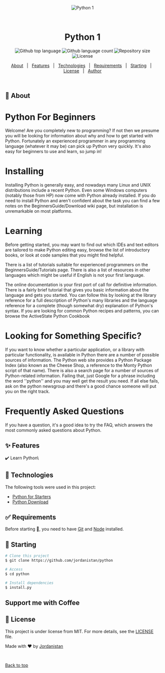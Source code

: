 <div align="center" id="top"> 
  <img src="./.github/app.gif" alt="Python 1" />

  &#xa0;

  <!-- <a href="https://python1.netlify.app">Demo</a> -->
</div>

<h1 align="center">Python 1</h1>

<p align="center">
  <img alt="Github top language" src="https://img.shields.io/github/languages/top/jordanistan/python?color=56BEB8">

  <img alt="Github language count" src="https://img.shields.io/github/languages/count/jordanistan/python?color=56BEB8">

  <img alt="Repository size" src="https://img.shields.io/github/repo-size/jordanistan/python?color=56BEB8">

  <img alt="License" src="https://img.shields.io/github/license/jordanistan/python?color=56BEB8">

  <!-- <img alt="Github issues" src="https://img.shields.io/github/issues/jordanistan/python?color=56BEB8" /> -->

  <!-- <img alt="Github forks" src="https://img.shields.io/github/forks/jordanistan/python?color=56BEB8" /> -->

  <!-- <img alt="Github stars" src="https://img.shields.io/github/stars/jordanistan/python?color=56BEB8" /> -->
</p>

<!-- Status -->

<!-- <h4 align="center"> 
	🚧  Python 1 🚀 Under construction...  🚧
</h4> 

<hr> -->

<p align="center">
  <a href="#dart-about">About</a> &#xa0; | &#xa0; 
  <a href="#sparkles-features">Features</a> &#xa0; | &#xa0;
  <a href="#rocket-technologies">Technologies</a> &#xa0; | &#xa0;
  <a href="#white_check_mark-requirements">Requirements</a> &#xa0; | &#xa0;
  <a href="#checkered_flag-starting">Starting</a> &#xa0; | &#xa0;
  <a href="#memo-license">License</a> &#xa0; | &#xa0;
  <a href="https://github.com/jordanistan" target="_blank">Author</a>
</p>

<br>

## :dart: About ##

# Python For Beginners
Welcome! Are you completely new to programming? If not then we presume you will be looking for information about why and how to get started with Python. Fortunately an experienced programmer in any programming language (whatever it may be) can pick up Python very quickly. It's also easy for beginners to use and learn, so jump in!

# Installing
Installing Python is generally easy, and nowadays many Linux and UNIX distributions include a recent Python. Even some Windows computers (notably those from HP) now come with Python already installed. If you do need to install Python and aren't confident about the task you can find a few notes on the BeginnersGuide/Download wiki page, but installation is unremarkable on most platforms.

# Learning
Before getting started, you may want to find out which IDEs and text editors are tailored to make Python editing easy, browse the list of introductory books, or look at code samples that you might find helpful.

There is a list of tutorials suitable for experienced programmers on the BeginnersGuide/Tutorials page. There is also a list of resources in other languages which might be useful if English is not your first language.

The online documentation is your first port of call for definitive information. There is a fairly brief tutorial that gives you basic information about the language and gets you started. You can follow this by looking at the library reference for a full description of Python's many libraries and the language reference for a complete (though somewhat dry) explanation of Python's syntax. If you are looking for common Python recipes and patterns, you can browse the ActiveState Python Cookbook

# Looking for Something Specific?
If you want to know whether a particular application, or a library with particular functionality, is available in Python there are a number of possible sources of information. The Python web site provides a Python Package Index (also known as the Cheese Shop, a reference to the Monty Python script of that name). There is also a search page for a number of sources of Python-related information. Failing that, just Google for a phrase including the word ''python'' and you may well get the result you need. If all else fails, ask on the python newsgroup and there's a good chance someone will put you on the right track.

# Frequently Asked Questions
If you have a question, it's a good idea to try the FAQ, which answers the most commonly asked questions about Python.



## :sparkles: Features ##

:heavy_check_mark: Learn Python\

## :rocket: Technologies ##

The following tools were used in this project:

- [Python for Starters](https://www.python.org/about/gettingstarted/)
- [Python Download](https://www.python.org/downloads/)


## :white_check_mark: Requirements ##

Before starting :checkered_flag:, you need to have [Git](https://git-scm.com) and [Node](https://nodejs.org/en/) installed.

## :checkered_flag: Starting ##

```bash
# Clone this project
$ git clone https://github.com/jordanistan/python

# Access
$ cd python

# Install dependencies
$ install.py

```

## Support me with Coffee ## 

<script type="text/javascript" src="https://cdnjs.buymeacoffee.com/1.0.0/button.prod.min.js" data-name="bmc-button" data-slug="jordanistan" data-color="#FFDD00" data-emoji=""  data-font="Cookie" data-text="Buy me a coffee" data-outline-color="#000000" data-font-color="#000000" data-coffee-color="#ffffff" ></script>
## :memo: License ##

This project is under license from MIT. For more details, see the [LICENSE](LICENSE.md) file.


Made with :heart: by <a href="https://github.com/jordanistan" target="_blank">Jordanistan</a>

&#xa0;

<a href="#top">Back to top</a>
